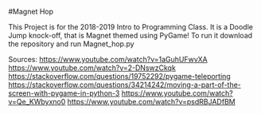 #Magnet Hop

This Project is for the 2018-2019 Intro to Programming Class.
It is a Doodle Jump knock-off, that is Magnet themed using PyGame!
To run it download the repository and run Magnet_hop.py 


Sources:
https://www.youtube.com/watch?v=1aGuhUFwvXA
https://www.youtube.com/watch?v=2-DNswzCkqk
https://stackoverflow.com/questions/19752292/pygame-teleporting
https://stackoverflow.com/questions/34214242/moving-a-part-of-the-screen-with-pygame-in-python-3
https://www.youtube.com/watch?v=Qe_KWbyxno0
https://www.youtube.com/watch?v=psdRBJADfBM
